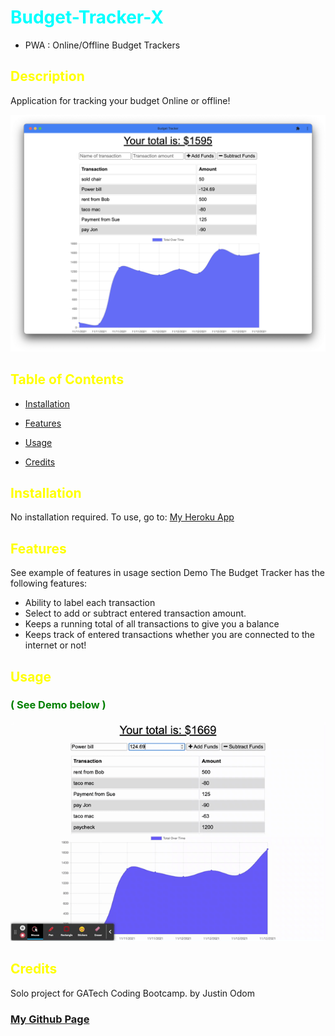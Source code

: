# Budget-Tracker-X
* PWA : Online/Offline Budget Trackers

<style>H1{color:aqua;}</style>
<style>H2{color:Yellow;}</style>
<style>H3{color:green;}</style>

## Description

Application for tracking your budget Online or offline!

![Screen Shot Budget Tracker](./assets/Budget-Tracker-ss.png)

## Table of Contents

- [Installation](#installation)

- [Features](#features)

- [Usage](#usage)

- [Credits](#credits)



## Installation

No installation required. To use, go to: [My Heroku App]()

## Features
See example of features in usage section Demo
The Budget Tracker has the following features:

- Ability to label each transaction
- Select to add or subtract entered transaction amount.
- Keeps a running total of all transactions to give you a balance
- Keeps track of entered transactions whether you are connected to the internet or not!

## Usage

### ( See Demo below )
![Budget Tracker Demo gif](./assets/Budget-Tracker.gif)

## Credits

Solo project for GATech Coding Bootcamp. 
by Justin Odom

### [My Github Page](https://github.com/jeodom17)